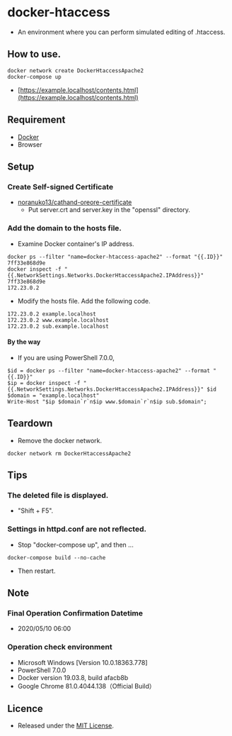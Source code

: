 # docker-htaccess
- An environment where you can perform simulated editing of .htaccess.


## How to use.
```shell script
docker network create DockerHtaccessApache2
docker-compose up
```

- [https://example.localhost/contents.html](https://example.localhost/contents.html)


## Requirement
- [Docker](https://www.docker.com/)
- Browser


## Setup

### Create Self-signed Certificate
- [noranuko13/cathand-oreore-certificate](https://github.com/noranuko13/cathand-oreore-certificate)
  - Put server.crt and server.key in the "openssl" directory.


### Add the domain to the hosts file.
- Examine Docker container's IP address.
```shell script
docker ps --filter "name=docker-htaccess-apache2" --format "{{.ID}}"
7ff33e868d9e
docker inspect -f "{{.NetworkSettings.Networks.DockerHtaccessApache2.IPAddress}}" 7ff33e868d9e
172.23.0.2
```

- Modify the hosts file. Add the following code.
```text
172.23.0.2 example.localhost
172.23.0.2 www.example.localhost
172.23.0.2 sub.example.localhost
```

#### By the way
- If you are using PowerShell 7.0.0,
```shell script
$id = docker ps --filter "name=docker-htaccess-apache2" --format "{{.ID}}"
$ip = docker inspect -f "{{.NetworkSettings.Networks.DockerHtaccessApache2.IPAddress}}" $id
$domain = "example.localhost"
Write-Host "$ip $domain`r`n$ip www.$domain`r`n$ip sub.$domain";
```


## Teardown
- Remove the docker network.
```shell script
docker network rm DockerHtaccessApache2
```


## Tips

### The deleted file is displayed.
- "Shift + F5".

### Settings in httpd.conf are not reflected.
- Stop "docker-compose up", and then ...
```shell script
docker-compose build --no-cache
```

- Then restart.


## Note

### Final Operation Confirmation Datetime
- 2020/05/10 06:00

### Operation check environment
- Microsoft Windows [Version 10.0.18363.778]
- PowerShell 7.0.0
- Docker version 19.03.8, build afacb8b
- Google Chrome 81.0.4044.138（Official Build）


## Licence
- Released under the [MIT License](https://opensource.org/licenses/MIT).
